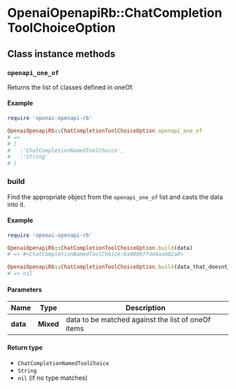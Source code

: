 # OpenaiOpenapiRb::ChatCompletionToolChoiceOption

## Class instance methods

### `openapi_one_of`

Returns the list of classes defined in oneOf.

#### Example

```ruby
require 'openai-openapi-rb'

OpenaiOpenapiRb::ChatCompletionToolChoiceOption.openapi_one_of
# =>
# [
#   :'ChatCompletionNamedToolChoice',
#   :'String'
# ]
```

### build

Find the appropriate object from the `openapi_one_of` list and casts the data into it.

#### Example

```ruby
require 'openai-openapi-rb'

OpenaiOpenapiRb::ChatCompletionToolChoiceOption.build(data)
# => #<ChatCompletionNamedToolChoice:0x00007fdd4aab02a0>

OpenaiOpenapiRb::ChatCompletionToolChoiceOption.build(data_that_doesnt_match)
# => nil
```

#### Parameters

| Name | Type | Description |
| ---- | ---- | ----------- |
| **data** | **Mixed** | data to be matched against the list of oneOf items |

#### Return type

- `ChatCompletionNamedToolChoice`
- `String`
- `nil` (if no type matches)

